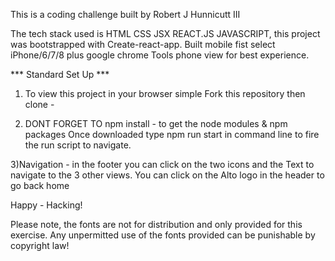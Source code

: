 This is a coding challenge built by Robert J Hunnicutt III

The tech stack used is HTML CSS JSX REACT.JS JAVASCRIPT, this project was bootstrapped with Create-react-app. Built mobile fist select iPhone/6/7/8 plus google chrome Tools phone view for best experience. 

*** Standard Set Up *** 
1) To view this project in your browser simple Fork this repository then clone -

2) DONT FORGET TO npm install - to get the node modules & npm packages
Once downloaded type npm run start in command line to fire the run script to navigate. 

3)Navigation - in the footer you can click on the two icons and the Text to navigate to the 3 other views.
You can click on the Alto logo in the header to go back home

Happy - Hacking!

Please note, the fonts are not for distribution and only provided for this exercise. Any unpermitted use of the fonts provided can be punishable by copyright law!